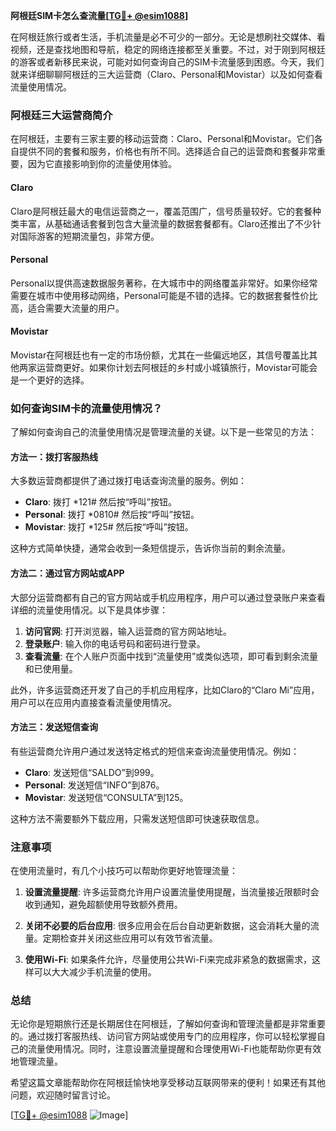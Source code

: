 **阿根廷SIM卡怎么查流量[[TG💪+ @esim1088](https://t.me/s/esim1088)]**

在阿根廷旅行或者生活，手机流量是必不可少的一部分。无论是想刷社交媒体、看视频，还是查找地图和导航，稳定的网络连接都至关重要。不过，对于刚到阿根廷的游客或者新移民来说，可能对如何查询自己的SIM卡流量感到困惑。今天，我们就来详细聊聊阿根廷的三大运营商（Claro、Personal和Movistar）以及如何查看流量使用情况。

### 阿根廷三大运营商简介

在阿根廷，主要有三家主要的移动运营商：Claro、Personal和Movistar。它们各自提供不同的套餐和服务，价格也有所不同。选择适合自己的运营商和套餐非常重要，因为它直接影响到你的流量使用体验。

#### Claro
Claro是阿根廷最大的电信运营商之一，覆盖范围广，信号质量较好。它的套餐种类丰富，从基础通话套餐到包含大量流量的数据套餐都有。Claro还推出了不少针对国际游客的短期流量包，非常方便。

#### Personal
Personal以提供高速数据服务著称，在大城市中的网络覆盖非常好。如果你经常需要在城市中使用移动网络，Personal可能是不错的选择。它的数据套餐性价比高，适合需要大流量的用户。

#### Movistar
Movistar在阿根廷也有一定的市场份额，尤其在一些偏远地区，其信号覆盖比其他两家运营商更好。如果你计划去阿根廷的乡村或小城镇旅行，Movistar可能会是一个更好的选择。

### 如何查询SIM卡的流量使用情况？

了解如何查询自己的流量使用情况是管理流量的关键。以下是一些常见的方法：

#### 方法一：拨打客服热线
大多数运营商都提供了通过拨打电话查询流量的服务。例如：
- **Claro**: 拨打 *121# 然后按“呼叫”按钮。
- **Personal**: 拨打 *0810# 然后按“呼叫”按钮。
- **Movistar**: 拨打 *125# 然后按“呼叫”按钮。

这种方式简单快捷，通常会收到一条短信提示，告诉你当前的剩余流量。

#### 方法二：通过官方网站或APP
大部分运营商都有自己的官方网站或手机应用程序，用户可以通过登录账户来查看详细的流量使用情况。以下是具体步骤：

1. **访问官网**: 打开浏览器，输入运营商的官方网站地址。
2. **登录账户**: 输入你的电话号码和密码进行登录。
3. **查看流量**: 在个人账户页面中找到“流量使用”或类似选项，即可看到剩余流量和已使用量。

此外，许多运营商还开发了自己的手机应用程序，比如Claro的“Claro Mi”应用，用户可以在应用内直接查看流量使用情况。

#### 方法三：发送短信查询
有些运营商允许用户通过发送特定格式的短信来查询流量使用情况。例如：
- **Claro**: 发送短信“SALDO”到999。
- **Personal**: 发送短信“INFO”到876。
- **Movistar**: 发送短信“CONSULTA”到125。

这种方法不需要额外下载应用，只需发送短信即可快速获取信息。

### 注意事项

在使用流量时，有几个小技巧可以帮助你更好地管理流量：

1. **设置流量提醒**: 许多运营商允许用户设置流量使用提醒，当流量接近限额时会收到通知，避免超额使用导致额外费用。
   
2. **关闭不必要的后台应用**: 很多应用会在后台自动更新数据，这会消耗大量的流量。定期检查并关闭这些应用可以有效节省流量。

3. **使用Wi-Fi**: 如果条件允许，尽量使用公共Wi-Fi来完成非紧急的数据需求，这样可以大大减少手机流量的使用。

### 总结

无论你是短期旅行还是长期居住在阿根廷，了解如何查询和管理流量都是非常重要的。通过拨打客服热线、访问官方网站或使用专门的应用程序，你可以轻松掌握自己的流量使用情况。同时，注意设置流量提醒和合理使用Wi-Fi也能帮助你更有效地管理流量。

希望这篇文章能帮助你在阿根廷愉快地享受移动互联网带来的便利！如果还有其他问题，欢迎随时留言讨论。

[[TG💪+ @esim1088](https://t.me/s/esim1088) ![Image](https://i.postimg.cc/4NQfJmqS/Snipaste-2025-05-13-00-14-12.png)]